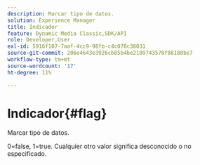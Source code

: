 ```yaml
---
description: Marcar tipo de datos.
solution: Experience Manager
title: Indicador
feature: Dynamic Media Classic,SDK/API
role: Developer,User
exl-id: 5916f107-7aaf-4cc9-98fb-c4c070c38031
source-git-commit: 206e4643e3926cb85b4be2189743578f88180be7
workflow-type: tm+mt
source-wordcount: '17'
ht-degree: 11%

---
```


# Indicador{#flag}

Marcar tipo de datos.

0=false, 1=true. Cualquier otro valor significa desconocido o no especificado.
